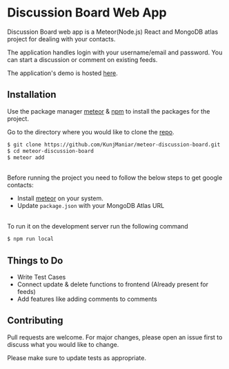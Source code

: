 # Discussion Board Web App

Discussion Board web app is a Meteor(Node.js) React and MongoDB atlas project for dealing with your contacts.

The application handles login with your username/email and password. You can start a discussion or comment on existing feeds.

The application's demo is hosted [here](http://discussion-board-kunj.meteorapp.com/login).

## Installation

Use the package manager [meteor](https://www.npmjs.com/) & [npm](https://www.npmjs.com/) to install the packages for the project.

Go to the directory where you would like to clone the [repo](https://github.com/KunjManiar/meteor-discussion-board).

```sh
$ git clone https://github.com/KunjManiar/meteor-discussion-board.git
$ cd meteor-discussion-board
$ meteor add
```

\
Before running the project you need to follow the below steps to get google contacts:

- Install [meteor](https://www.meteor.com/developers/install) on your system.
- Update `package.json` with your MongoDB Atlas URL

\
To run it on the development server run the following command

```sh
$ npm run local
```

## Things to Do

- Write Test Cases
- Connect update & delete functions to frontend (Already present for feeds)
- Add features like adding comments to comments

## Contributing

Pull requests are welcome. For major changes, please open an issue first to discuss what you would like to change.

Please make sure to update tests as appropriate.
